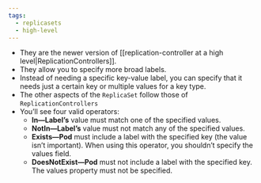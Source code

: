 ```yaml
---
tags:
  - replicasets
  - high-level
---
```

- They are the newer version of [[replication-controller at a high level|ReplicationControllers]].
- They allow you to specify more broad labels.
- Instead of needing a specific key-value label, you can specify that it needs just a certain key or multiple values for a key type. 
- The other aspects of the `ReplicaSet` follow those of `ReplicationControllers`
- You’ll see four valid operators:
	- **In—Label’s** value must match one of the specified values.
	- **NotIn—Label’s** value must not match any of the specified values.
	- **Exists—Pod** must include a label with the specified key (the value isn’t important). When using this operator, you shouldn’t specify the values field.
	- **DoesNotExist—Pod** must not include a label with the specified key. The values property must not be specified.